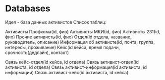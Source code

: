 # Databases
Идея - база данных активистов 
Список таблиц:

Активисты Профкома(id, фио)
Активисты МКИ(id, фио)
Активисты 231(id, фио)
Прочие активисты(id, фио)
Отдел(id отдела, название, руководитель, описание)
Информация об активисте(id, почта, группа, интересы, проживание)
Кейс(id кейса, время подачи, срочность(дедлайн), контакт)

Связь кейс-отдел(id кейса, id отдела)
Связь активист-отдел(id активиста, id отдела)
Связь активист-информация(id активиста, id информации)
Связь активист-кейс(id активиста, id кейса)
